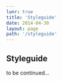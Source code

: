 ```yaml
---
lunr: true
title: 'Styleguide'
date: 2014-04-30
layout: page
path: '/styleguide'
---
```


## Styleguide

to be continued...
